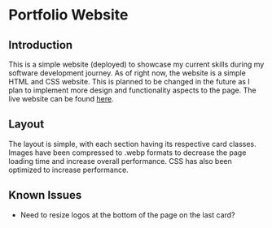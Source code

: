 # Portfolio Website
## Introduction
This is a simple website (deployed) to showcase my current skills during my software development journey. As of right now, the website is a simple
HTML and CSS website. This is planned to be changed in the future as I plan to implement more design and functionality aspects to the page. The live website can be found [here](www.williamandrews.net).

## Layout
The layout is simple, with each section having its respective card classes. Images have been compressed to .webp formats to decrease the page loading time
and increase overall performance. CSS has also been optimized to increase performance. 

## Known Issues
* Need to resize logos at the bottom of the page on the last card?
